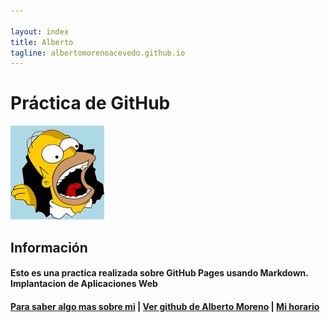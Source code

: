 ```yaml
---

layout: index
title: Alberto
tagline: albertomorenoacevedo.github.io
---
```

# Práctica de GitHub

![imagen](foto1.jpg) 
   
## Información

#### Esto es una practica realizada sobre GitHub Pages usando Markdown. Implantacion de Aplicaciones Web

#### [Para saber algo mas sobre mi](/about) | [Ver github de Alberto Moreno](https://github.com/albertomorenoacevedo) | [Mi horario](/horario)
